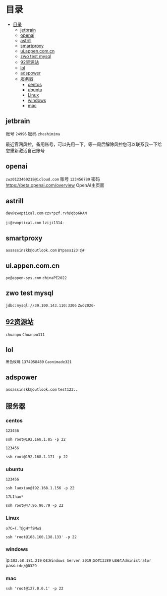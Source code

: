 # 目录

<!-- TOC -->
* [目录](#目录)
  * [jetbrain](#jetbrain)
  * [openai](#openai)
  * [astrill](#astrill)
  * [smartproxy](#smartproxy)
  * [ui.appen.com.cn](#uiappencomcn)
  * [zwo test mysql](#zwo-test-mysql)
  * [92资源站](#92资源站)
  * [lol](#lol)
  * [adspower](#adspower)
  * [服务器](#服务器)
    * [centos](#centos)
    * [ubuntu](#ubuntu)
    * [Linux](#linux)
    * [windows](#windows)
    * [mac](#mac)
<!-- TOC -->

## jetbrain

账号    `24996`    密码    `zheshimima`

最近官网风控，备用账号，可以先用一下，等一周后解除风控您可以联系我一下给您重新激活自己账号

## openai

`zwz0123460218@icloud.com` 账号
`123456789` 密码
https://beta.openai.com/overview OpenAI主页面

## astrill

`dev@zwoptical.com`
`czv*pzf.rvh@qbp6KAN`

`ji@zwoptical.com`
`lziji1314-`

## smartproxy

`assassinzkk@outlook.com`
`BYpass123!@#`

## ui.appen.com.cn

`pe@appen-sys.com`
`chinaPE2022`

## zwo test mysql

`jdbc:mysql://39.100.143.110:3306`
`Zwo2020-`

## [92资源站](https://www.92ydl.com/)

`chuanpu`
`Chuanpu111`

## lol

`黑色玫瑰`
`1374958489`
`Caonimade321`

## adspower

`assassinzkk@outlook.com`
`test123..`

## 服务器

### centos

`123456`

```shell
ssh root@192.168.1.85 -p 22
```

`123456`

```shell
ssh root@192.168.1.171 -p 22

```

### ubuntu

`123456`

```shell
ssh laoxiao@192.168.1.156 -p 22
```

`17LIhao*`

```shell
ssh root@47.96.90.79 -p 22
```

### Linux

`o7C=(.T@gH*fSMw$`

```shell
ssh 'root@108.160.138.133' -p 22
```

### windows

ip:`103.68.181.219`
os:`Windows Server 2019`
port:`3389`
user:`Administrator`
pass:`idc/@0329`

### mac

```shell
ssh 'root@127.0.0.1' -p 22
```